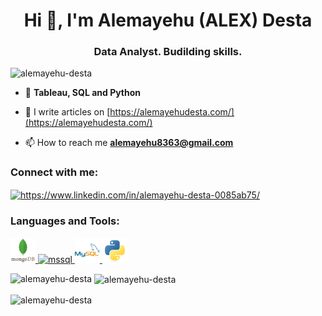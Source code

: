 <h1 align="center">Hi 👋, I'm Alemayehu (ALEX) Desta</h1>
<h3 align="center">Data Analyst. Budilding skills.</h3>

<p align="left"> <img src="https://komarev.com/ghpvc/?username=alemayehu-desta&label=Profile%20views&color=0e75b6&style=flat" alt="alemayehu-desta" /> </p>

- 🌱 **Tableau, SQL and Python**

- 📝 I write articles on [https://alemayehudesta.com/](https://alemayehudesta.com/)

- 📫 How to reach me **alemayehu8363@gmail.com**

<h3 align="left">Connect with me:</h3>
<p align="left">
<a href="https://linkedin.com/in/https://www.linkedin.com/in/alemayehu-desta-0085ab75/" target="blank"><img align="center" src="https://raw.githubusercontent.com/rahuldkjain/github-profile-readme-generator/master/src/images/icons/Social/linked-in-alt.svg" alt="https://www.linkedin.com/in/alemayehu-desta-0085ab75/" height="30" width="40" /></a>
</p>

<h3 align="left">Languages and Tools:</h3>
<p align="left"> <a href="https://www.mongodb.com/" target="_blank" rel="noreferrer"> <img src="https://raw.githubusercontent.com/devicons/devicon/master/icons/mongodb/mongodb-original-wordmark.svg" alt="mongodb" width="40" height="40"/> </a> <a href="https://www.microsoft.com/en-us/sql-server" target="_blank" rel="noreferrer"> <img src="https://www.svgrepo.com/show/303229/microsoft-sql-server-logo.svg" alt="mssql" width="40" height="40"/> </a> <a href="https://www.mysql.com/" target="_blank" rel="noreferrer"> <img src="https://raw.githubusercontent.com/devicons/devicon/master/icons/mysql/mysql-original-wordmark.svg" alt="mysql" width="40" height="40"/> </a> <a href="https://www.python.org" target="_blank" rel="noreferrer"> <img src="https://raw.githubusercontent.com/devicons/devicon/master/icons/python/python-original.svg" alt="python" width="40" height="40"/> </a> </p>

<p><img align="left" src="https://github-readme-stats.vercel.app/api/top-langs?username=alemayehu-desta&show_icons=true&locale=en&layout=compact" alt="alemayehu-desta" /></p>

<p>&nbsp;<img align="center" src="https://github-readme-stats.vercel.app/api?username=alemayehu-desta&show_icons=true&locale=en" alt="alemayehu-desta" /></p>

<p><img align="center" src="https://github-readme-streak-stats.herokuapp.com/?user=alemayehu-desta&" alt="alemayehu-desta" /></p>
